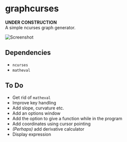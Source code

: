 # graphcurses

**UNDER CONSTRUCTION**  
A simple ncurses graph generator.

![Screenshot](https://user-images.githubusercontent.com/54286563/76137975-82b5fd00-604b-11ea-8c34-f1adc98c0224.png)

## Dependencies

* `ncurses` 
* `matheval`

## To Do

* Get rid of `matheval`
* Improve key handling
* Add slope, curvature etc.
* Add an options window
* Add the option to give a function while in the program
* Add coordinates using cursor pointing
* *(Perhaps)* add derivative calculator
* Display expression
